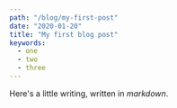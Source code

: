 ```yaml
---
path: "/blog/my-first-post"
date: "2020-01-20"
title: "My first blog post"
keywords:
  - one
  - two
  - three
---
```


Here's a little writing, written in _markdown_.
